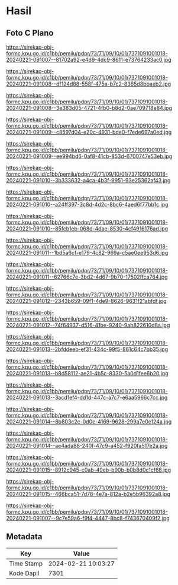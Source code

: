 # Hasil

## Foto C Plano

https://sirekap-obj-formc.kpu.go.id/c1bb/pemilu/pdpr/73/71/09/10/01/7371091001018-20240221-091007--81702a92-e4d9-4dc9-8611-e73764233ac0.jpg

https://sirekap-obj-formc.kpu.go.id/c1bb/pemilu/pdpr/73/71/09/10/01/7371091001018-20240221-091008--df124d88-558f-475a-b7c2-8365d8bbaeb2.jpg

https://sirekap-obj-formc.kpu.go.id/c1bb/pemilu/pdpr/73/71/09/10/01/7371091001018-20240221-091008--3e383d05-4721-4fb0-b8d2-0ae709718e84.jpg

https://sirekap-obj-formc.kpu.go.id/c1bb/pemilu/pdpr/73/71/09/10/01/7371091001018-20240221-091009--c8597d04-e20c-4931-bde0-f7ede697a0ed.jpg

https://sirekap-obj-formc.kpu.go.id/c1bb/pemilu/pdpr/73/71/09/10/01/7371091001018-20240221-091009--ee994bd6-0af8-41cb-853d-6700747e53eb.jpg

https://sirekap-obj-formc.kpu.go.id/c1bb/pemilu/pdpr/73/71/09/10/01/7371091001018-20240221-091010--3b333632-a4ca-4b3f-9951-93e25362af43.jpg

https://sirekap-obj-formc.kpu.go.id/c1bb/pemilu/pdpr/73/71/09/10/01/7371091001018-20240221-091010--a24ff397-3c8d-4d2c-8bc6-4aed6f77bb1c.jpg

https://sirekap-obj-formc.kpu.go.id/c1bb/pemilu/pdpr/73/71/09/10/01/7371091001018-20240221-091010--85fcb1eb-068d-4dae-8530-4cf4916176ad.jpg

https://sirekap-obj-formc.kpu.go.id/c1bb/pemilu/pdpr/73/71/09/10/01/7371091001018-20240221-091011--1bd5a6cf-e179-4c82-969a-c5ae0ee953d6.jpg

https://sirekap-obj-formc.kpu.go.id/c1bb/pemilu/pdpr/73/71/09/10/01/7371091001018-20240221-091011--62766c7e-3bd2-4d67-9b70-17502ffca764.jpg

https://sirekap-obj-formc.kpu.go.id/c1bb/pemilu/pdpr/73/71/09/10/01/7371091001018-20240221-091012--2343b659-09f1-4de9-8626-9631f21abfdf.jpg

https://sirekap-obj-formc.kpu.go.id/c1bb/pemilu/pdpr/73/71/09/10/01/7371091001018-20240221-091012--74f64937-d516-41be-9240-9ab822610d8a.jpg

https://sirekap-obj-formc.kpu.go.id/c1bb/pemilu/pdpr/73/71/09/10/01/7371091001018-20240221-091013--2bfddeeb-ef31-434c-99f5-861c64c7bb35.jpg

https://sirekap-obj-formc.kpu.go.id/c1bb/pemilu/pdpr/73/71/09/10/01/7371091001018-20240221-091013--b8d58112-ae21-4b5c-8330-5a0d1fee6b20.jpg

https://sirekap-obj-formc.kpu.go.id/c1bb/pemilu/pdpr/73/71/09/10/01/7371091001018-20240221-091013--3acd1ef4-dd1d-447c-a7c7-e6aa5966c7cc.jpg

https://sirekap-obj-formc.kpu.go.id/c1bb/pemilu/pdpr/73/71/09/10/01/7371091001018-20240221-091014--8b803c2c-0d0c-4169-9628-299a7e0e124a.jpg

https://sirekap-obj-formc.kpu.go.id/c1bb/pemilu/pdpr/73/71/09/10/01/7371091001018-20240221-091014--ae4ada88-240f-47c9-a452-f920fa517e2a.jpg

https://sirekap-obj-formc.kpu.go.id/c1bb/pemilu/pdpr/73/71/09/10/01/7371091001018-20240221-091015--8912c945-c0ab-49eb-b90b-b0b8d0c1cf68.jpg

https://sirekap-obj-formc.kpu.go.id/c1bb/pemilu/pdpr/73/71/09/10/01/7371091001018-20240221-091015--466bca51-7d78-4e7a-812a-b2e5b96392a8.jpg

https://sirekap-obj-formc.kpu.go.id/c1bb/pemilu/pdpr/73/71/09/10/01/7371091001018-20240221-091007--9c7e59a6-f9f4-4447-8bc8-f743670409f2.jpg


## Metadata

| Key        | Value               |
| ---------- | ------------------- |
| Time Stamp | 2024-02-21 10:03:27 |
| Kode Dapil | 7301                |



